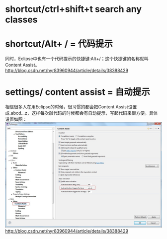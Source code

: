 # shortcut/ctrl+shift+t search any classes
# shortcut/Alt+ / = 代码提示
同时，Eclipse中也有一个代码提示的快捷键:Alt+/；这个快捷键的名称就叫Content Assist。
http://blog.csdn.net/hyr83960944/article/details/38388429

# settings/ content assist = 自动提示
相信很多人在用Eclipse的时候，很习惯的都会把Content Assist设置成.abcd...z，这样每次敲代码的时候都会有自动提示，写起代码来很方便。具体设置如图：
![](assets/Eclipse.append-cd61c8f6.png)
http://blog.csdn.net/hyr83960944/article/details/38388429
